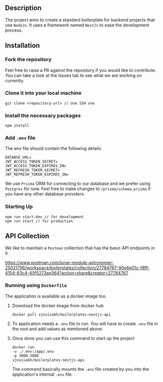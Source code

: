 ## Description

The project aims to create a standard boilerplate for backend projects that use `NodeJs`. It uses a framework named `NestJs` to ease the development process.

## Installation

### Fork the repository <br />
Feel free to raise a PR against the repository if you would like to contribute. You can take a look at the Issues tab to see what we are working on currently.

### Clone it into your local machine
```
git clone <repository-url> // Use SSH one
```

### Install the necessary packages
```
npm install
```

### Add `.env` file

The env file should contain the following details

```
DATABSE_URL=
JWT_ACCESS_TOKEN_SECRET=
JWT_ACCESS_TOKEN_EXPIRES_IN=
JWT_REFRESH_TOKEN_SECRET=
JWT_REFRESH_TOKEN_EXPIRES_IN=
```

We use `Prisma` ORM for connecting to our database and we prefer using `Postgres` for now. Feel free to make changes to `/prisma/schema.prisma` if you have any other database providers.

### Starting Up
```
npm run start:dev // for development
npm run start // for production
```

## API Collection

We like to maintain a `Postman` collection that has the basic API endpoints in it. 

https://www.postman.com/lunar-module-astronomer-25021796/workspace/boilerplates/collection/27784767-90e6e01c-f8ff-4154-83c4-40f5273ae364?action=share&creator=27784767

 
 ### Running using `Dockerfile`
 The application is available as a docker image too.

 1. Download the docker image from docker hub

    ``` 
    docker pull vjnvisakh/boilerplates-nestjs-api
    ```
 2. To application needs a `.env` file to run. You will have to create `.env` file in the root and add values as mentioned above.
 3. Once done you can use this command to start up the project
    ```
    docker run 
    -v ./.env:/app/.env 
    -p 3000:3000 
    vjnvisakh/boilerplates-nestjs-api
    ``` 

    The command basically mounts the `.env` file created by you into the application's internal `.env` file.
